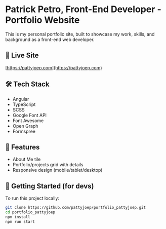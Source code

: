 # Patrick Petro, Front-End Developer - Portfolio Website

This is my personal portfolio site, built to showcase my work, skills, and background as a front-end web developer.

## 🔗 Live Site

[https://pattyjoep.com](https://pattyjoep.com)

## 🛠️ Tech Stack

- Angular 
- TypeScript
- SCSS
- Google Font API
- Font Awesome
- Open Graph
- Formspree


## 📸 Features

- About Me tile
- Portfolio/projects grid with details
- Responsive design (mobile/tablet/desktop)

## 🚀 Getting Started (for devs)

To run this project locally:

```bash
git clone https://github.com/pattyjoep/portfolio_pattyjoep.git
cd portfolio_pattyjoep
npm install
npm run start